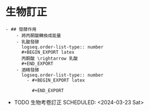 # 生物訂正
	- ## 發酵作用
		- 將丙酮酸轉換成能量
		- 乳酸發酵
		  logseq.order-list-type:: number
		  #+BEGIN_EXPORT latex
		  丙酮酸 \rightarrow 乳酸
		  #+END_EXPORT
		- 酒精發酵
		  logseq.order-list-type:: number
			- #+BEGIN_EXPORT latex
			  
			  #+END_EXPORT
- TODO 生物考卷訂正
  SCHEDULED: <2024-03-23 Sat>